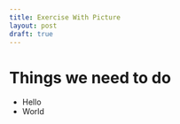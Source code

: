 ```yaml
---
title: Exercise With Picture
layout: post
draft: true
---
```


# Things we need to do 

* Hello
* World